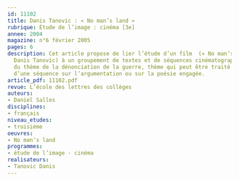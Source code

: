 ```yaml
---
id: 11102
title: Danis Tanovic : « No man’s land »
rubrique: Étude de l’image : cinéma [3e]
annee: 2004
magazine: n°6 février 2005
pages: 6
description: Cet article propose de lier l’étude d’un film  (« No man’s land », de
  Danis Tanovic) à un groupement de textes et de séquences cinématographiques autour
  du thème de la dénonciation de la guerre, thème qui peut être traité à l’occasion
  d’une séquence sur l’argumentation ou sur la poésie engagée.
article_pdf: 11102.pdf
revue: L’école des lettres des collèges
auteurs:
- Daniel Salles
disciplines:
- français
niveau_etudes:
- troisième
oeuvres:
- No man’s land
programmes:
- étude de l’image - cinéma
realisateurs:
- Tanovic Danis
---
```

